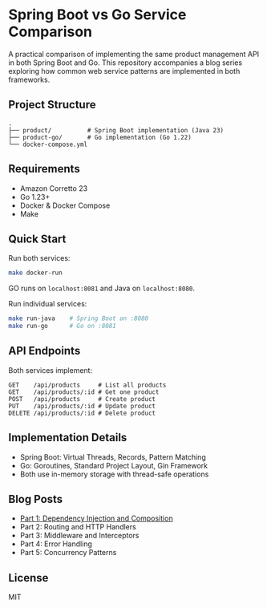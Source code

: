 # Spring Boot vs Go Service Comparison

A practical comparison of implementing the same product management API in both Spring Boot and Go. This repository
accompanies a blog series exploring how common web service patterns are implemented in both frameworks.

## Project Structure

```
.
├── product/          # Spring Boot implementation (Java 23)
├── product-go/       # Go implementation (Go 1.22)
└── docker-compose.yml
```

## Requirements

- Amazon Corretto 23
- Go 1.23+
- Docker & Docker Compose
- Make

## Quick Start

Run both services:

```bash
make docker-run
```

GO runs on `localhost:8081` and Java on `localhost:8080`.

Run individual services:

```bash
make run-java    # Spring Boot on :8080
make run-go      # Go on :8081
```

## API Endpoints

Both services implement:

```
GET    /api/products     # List all products
GET    /api/products/:id # Get one product
POST   /api/products     # Create product
PUT    /api/products/:id # Update product
DELETE /api/products/:id # Delete product
```

## Implementation Details

- Spring Boot: Virtual Threads, Records, Pattern Matching
- Go: Goroutines, Standard Project Layout, Gin Framework
- Both use in-memory storage with thread-safe operations

## Blog Posts

- [Part 1: Dependency Injection and Composition](https://medium.com/@amspicer/side-by-side-java-spring-boot-go-9e642e740e84)
- Part 2: Routing and HTTP Handlers
- Part 3: Middleware and Interceptors
- Part 4: Error Handling
- Part 5: Concurrency Patterns

## License

MIT
